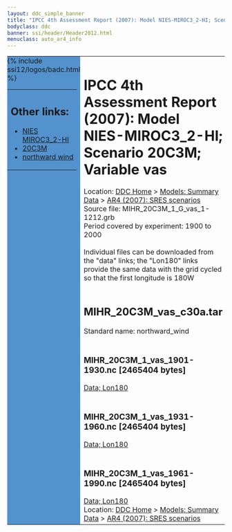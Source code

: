 ```yaml
---
layout: ddc_simple_banner
title: "IPCC 4th Assessment Report (2007): Model NIES-MIROC3_2-HI; Scenario 20C3M; Variable vas"
bodyclass: ddc
banner: ssi/header/Header2012.html
menuclass: auto_ar4_info
---
```



<table width="100%" border="0" cellspacing="0" cellpadding="0" style="border-collapse: collapse;">
<tr style="margin:0;padding:0;border:0;">
<td style="margin:0;padding:0;border:0;height:1pt;width:150pt;background:#5492CD;" valign="top" >

<div id="lh-col2" class="auto_ar4_info">
<table class="menumain" bgcolor="#5492CD" cellspacing="0" width="100%" border="0">
<tr><td>
<h2> Other links:</h2>
<ul>
<li><a href="/auto/ar4/model-NIES-MIROC3_2-HI.html">NIES<br/>MIROC3_2-HI</a></li>
<li><a href="/auto/ar4/scenario-20C3M.html">20C3M</a></li>
<li><a href="/auto/ar4/var-northward_wind.html">northward wind</a></li>
</ul>
</td></tr>
{% include ssi12/logos/badc.html %}
</table>
</div>
</td>
<td><h1>IPCC 4th Assessment Report (2007): Model NIES-MIROC3_2-HI; Scenario 20C3M; Variable vas</h1>

<!-- Breadcrumb1 -->
<div id="breadcrumb1" align="left">
Location: <a href="/index.html">DDC Home</a> > <a href="/sim/gcm_clim/">Models: Summary Data</a>
> <a href="/sim/gcm_clim/SRES_AR4/index.html">AR4 (2007): SRES scenarios</a>
</div>
<!-- End of Breadcrumb1 -->Source file: MIHR_20C3M_1_G_vas_1-1212.grb
<br/>
Period covered by experiment: 1900 to 2000<br/>
<br/>Individual files can be downloaded from the "data" links; the "Lon180" links provide the same data
         with the grid cycled so that the first longitude is 180W<br/>
<br/><h2>MIHR_20C3M_vas_c30a.tar</h2>
Standard name: northward_wind<br>
<br/><h3>MIHR_20C3M_1_vas_1901-1930.nc [2465404 bytes]</h3>
<a href="http://apps.ipcc-data.org/cgi-bin/downl/ar4_nc/vas/MIHR_20C3M_1_vas_1901-1930.nc">Data; </a><a href="http://apps.ipcc-data.org/cgi-bin/downl/ar4_nc/vas/MIHR_20C3M_1_vas_1901-1930.cyto180.nc"> Lon180</a><br/>
<br/><h3>MIHR_20C3M_1_vas_1931-1960.nc [2465404 bytes]</h3>
<a href="http://apps.ipcc-data.org/cgi-bin/downl/ar4_nc/vas/MIHR_20C3M_1_vas_1931-1960.nc">Data; </a><a href="http://apps.ipcc-data.org/cgi-bin/downl/ar4_nc/vas/MIHR_20C3M_1_vas_1931-1960.cyto180.nc"> Lon180</a><br/>
<br/><h3>MIHR_20C3M_1_vas_1961-1990.nc [2465404 bytes]</h3>
<a href="http://apps.ipcc-data.org/cgi-bin/downl/ar4_nc/vas/MIHR_20C3M_1_vas_1961-1990.nc">Data; </a><a href="http://apps.ipcc-data.org/cgi-bin/downl/ar4_nc/vas/MIHR_20C3M_1_vas_1961-1990.cyto180.nc"> Lon180</a><br/>
<!-- Breadcrumb2 -->
<div id="breadcrumb2" align="left">
Location: <a href="/index.html">DDC Home</a> > <a href="/sim/gcm_clim/">Models: Summary Data</a>
> <a href="/sim/gcm_clim/SRES_AR4/index.html">AR4 (2007): SRES scenarios</a>
</div>
<!-- End of Breadcrumb2 --></td></tr></table>
